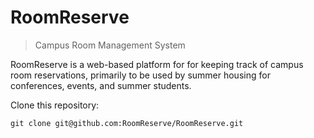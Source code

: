 RoomReserve
===========

> Campus Room Management System


RoomReserve is a web-based platform for for keeping track of campus room reservations, primarily to be used by summer housing for conferences, events, and summer students.


Clone this repository:
```
git clone git@github.com:RoomReserve/RoomReserve.git
```